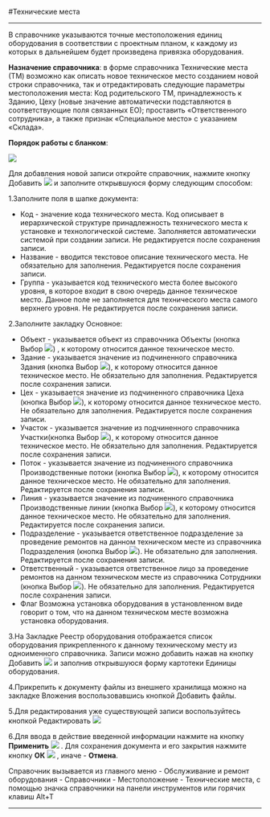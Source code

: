 ﻿#Технические места

----------
В справочнике указываются точные местоположения единиц оборудования в соответствии с проектным планом, к каждому из которых в дальнейшем будет произведена привязка оборудования.

**Назначение справочника**: в форме справочника Технические места (ТМ) возможно как описать новое техническое место созданием новой строки справочника, так и отредактировать следующие параметры местоположения места: Код родительского ТМ, принадлежность к Зданию, Цеху (новые значение автоматически подставляются в соответствующие поля связанных ЕО); проставить «Ответственного сотрудника», а также признак «Специальное место» с указанием «Склада».

**Порядок работы с бланком**:

![](topic:Repair.Repair.AddFiles.Screenshot_10825.jpg)

Для добавления новой записи откройте справочник, нажмите кнопку Добавить  ![](topic:Repair.Repair.AddFiles.Btn_Add.png) и заполните открывшуюся форму следующим способом:

1.Заполните поля в шапке документа:

- Код - значение кода технического места. Код описывает в иерархической структуре принадлежность технического места к установке и технологической системе. Заполняется автоматически системой при создании записи. Не редактируется после сохранения записи.
- Название - вводится текстовое описание технического места. Не обязательно для заполнения. Редактируется после сохранения записи.
- Группа - указывается код технического места более высокого уровня, в которое входит в свою очередь данное техническое место. Данное поле не заполняется для технического места самого верхнего уровня. Не редактируется после сохранения записи.

2.Заполните закладку Основное:

 - Объект - указывается объект из  справочника Объекты (кнопка Выбор ![](topic:Repair.Repair.AddFiles.Btn_select.png)) , к которому относится данное техническое место. 
- Здание - указывается значение из подчиненного справочника Здания (кнопка Выбор ![](topic:Repair.Repair.AddFiles.Btn_select.png)), к которому относится данное техническое место. Не обязательно для заполнения. Редактируется после сохранения записи.
- Цех - указывается значение из подчиненного справочника Цеха (кнопка Выбор ![](topic:Repair.Repair.AddFiles.Btn_select.png)), к которому относится данное техническое место. Не обязательно для заполнения. Редактируется после сохранения записи.
- Участок - указывается значение из подчиненного справочника Участки(кнопка Выбор ![](topic:Repair.Repair.AddFiles.Btn_select.png)), к которому относится данное техническое место. Не обязательно для заполнения. Редактируется после сохранения записи.
- Поток -  указывается значение из подчиненного справочника Производственные потоки (кнопка Выбор ![](topic:Repair.Repair.AddFiles.Btn_select.png)), к которому относится данное техническое место. Не обязательно для заполнения. Редактируется после сохранения записи.
- Линия -  указывается значение из подчиненного справочника Производственные линии (кнопка Выбор ![](topic:Repair.Repair.AddFiles.Btn_select.png)), к которому относится данное техническое место. Не обязательно для заполнения. Редактируется после сохранения записи.
- Подразделение - указывается ответственное подразделение за проведение ремонтов на данном техническом месте из  справочника Подразделения (кнопка Выбор ![](topic:Repair.Repair.AddFiles.Btn_select.png)). Не обязательно для заполнения. Редактируется после сохранения записи.
- Ответственный -  указывается ответственное лицо за проведение ремонтов на данном техническом месте из справочника Сотрудники (кнопка Выбор ![](topic:Repair.Repair.AddFiles.Btn_select.png)). Не обязательно для заполнения. Редактируется после сохранения записи.
- Флаг Возможна установка оборудования в установленном виде говорит о том, что на данном техническом месте возможна установка оборудования.

3.На Закладке Реестр оборудования отображается список оборудования прикрепленного к данному техническому месту из одноименного справочника. Записи можно добавить нажав на кнопку Добавить  ![](topic:Repair.Repair.AddFiles.Btn_Add.png) и заполнив открывшуюся форму  картотеки Единицы оборудования.

4.Прикрепить к документу файлы из внешнего хранилища можно на закладке Вложения воспользовавшись кнопкой Добавить файлы.


5.Для редактирования уже существующей записи воспользуйтесь кнопкой Редактировать ![](topic:Repair.Repair.AddFiles.Btn_Edit.png)

6.Для ввода в действие введенной информации нажмите на кнопку **Применить** ![](topic:Repair.Repair.AddFiles.Btn_OK.png) .
Для сохранения документа и его закрытия нажмите кнопку **ОК**
 ![](topic:Repair.Repair.AddFiles.Btn_Post.png) , иначе  -  **Отмена**.


Справочник вызывается из главного меню - Обслуживание и ремонт оборудования - Справочники - Местоположение - Технические места, с помощью значка справочники на панели инструментов или горячих клавиш  Alt+T 


----------